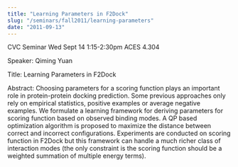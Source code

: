 ```yaml
---
title: "Learning Parameters in F2Dock"
slug: "/seminars/fall2011/learning-parameters"
date: "2011-09-13"
---
```

CVC Seminar Wed Sept 14 1:15-2:30pm ACES 4.304

Speaker: Qiming Yuan

Title: Learning Parameters in F2Dock

Abstract: Choosing parameters for a scoring function plays an important role in protein-protein docking prediction. Some previous approaches only rely on empirical statistics, positive examples or average negative examples. We formulate a learning framework for deriving parameters for scoring function based on observed binding modes. A QP based optimization algorithm is proposed to maximize the distance between correct and incorrect configurations. Experiments are conducted on scoring function in F2Dock but this framework can handle a much richer class of interaction modes (the only constraint is the scoring function should be a weighted summation of multiple energy terms).